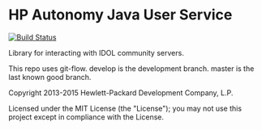 # HP Autonomy Java User Service #

[![Build Status](https://travis-ci.org/hpautonomy/java-idol-user-service.svg?branch=master)](https://travis-ci.org/hpautonomy/java-idol-user-service)

Library for interacting with IDOL community servers.

This repo uses git-flow. develop is the development branch. master is the last known good branch.

Copyright 2013-2015 Hewlett-Packard Development Company, L.P.

Licensed under the MIT License (the "License"); you may not use this project except in compliance with the License.
